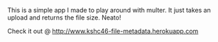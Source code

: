 This is a simple app I made to play around with multer. It just takes
an upload and returns the file size. Neato!

Check it out @ http://www.kshc46-file-metadata.herokuapp.com